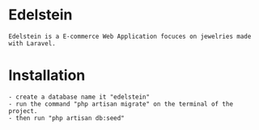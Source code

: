 # Edelstein
    Edelstein is a E-commerce Web Application focuces on jewelries made with Laravel.
# Installation
    - create a database name it "edelstein"
    - run the command "php artisan migrate" on the terminal of the project.
    - then run "php artisan db:seed"
